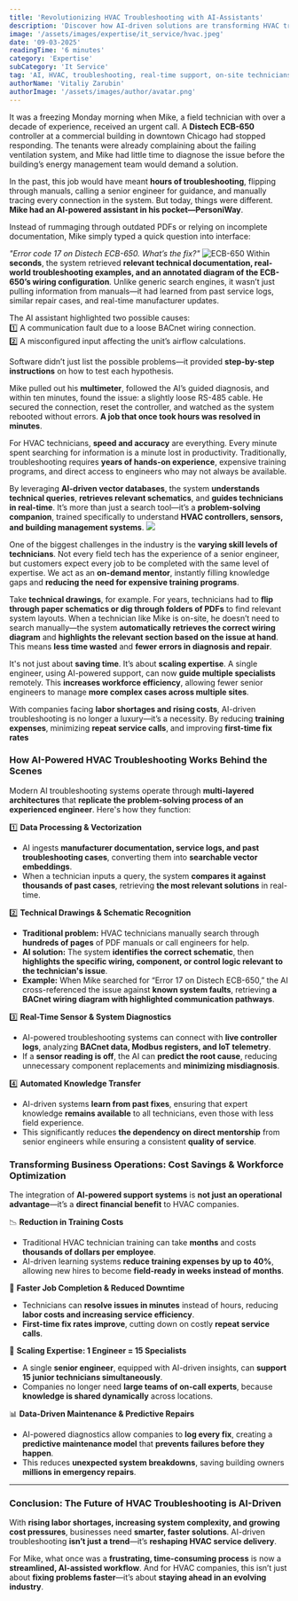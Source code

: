 ```yaml
---
title: 'Revolutionizing HVAC Troubleshooting with AI-Assistants'
description: 'Discover how AI-driven solutions are transforming HVAC troubleshooting, cutting training costs, and providing real-time solutions to technicians on-site.'
image: '/assets/images/expertise/it_service/hvac.jpeg'
date: '09-03-2025'
readingTime: '6 minutes'
category: 'Expertise'
subCategory: 'It Service'
tag: 'AI, HVAC, troubleshooting, real-time support, on-site technicians'
authorName: 'Vitaliy Zarubin'
authorImage: '/assets/images/author/avatar.png'
---
```


It was a freezing Monday morning when Mike, a field technician with over a decade of experience, received an urgent call. A **Distech ECB-650** controller at a commercial building in downtown Chicago had stopped responding. The tenants were already complaining about the failing ventilation system, and Mike had little time to diagnose the issue before the building’s energy management team would demand a solution. 

In the past, this job would have meant **hours of troubleshooting**, flipping through manuals, calling a senior engineer for guidance, and manually tracing every connection in the system. But today, things were different. **Mike had an AI-powered assistant in his pocket—PersoniWay**.

Instead of rummaging through outdated PDFs or relying on incomplete documentation, Mike simply typed a quick question into interface: 

*"Error code 17 on Distech ECB-650. What’s the fix?"*
![ECB-650](https://imgur.com/a/gDaqYW5.jpg)
Within **seconds**, the system retrieved **relevant technical documentation, real-world troubleshooting examples, and an annotated diagram of the ECB-650’s wiring configuration**. Unlike generic search engines, it wasn’t just pulling information from manuals—it had learned from past service logs, similar repair cases, and real-time manufacturer updates.

The AI assistant highlighted two possible causes:  
1️⃣ A communication fault due to a loose BACnet wiring connection.  
2️⃣ A misconfigured input affecting the unit’s airflow calculations.

Software didn’t just list the possible problems—it provided **step-by-step instructions** on how to test each hypothesis. 

Mike pulled out his **multimeter**, followed the AI’s guided diagnosis, and within ten minutes, found the issue: a slightly loose RS-485 cable. He secured the connection, reset the controller, and watched as the system rebooted without errors. **A job that once took hours was resolved in minutes**.

For HVAC technicians, **speed and accuracy** are everything. Every minute spent searching for information is a minute lost in productivity. Traditionally, troubleshooting requires **years of hands-on experience**, expensive training programs, and direct access to engineers who may not always be available.

By leveraging **AI-driven vector databases**, the system **understands technical queries**, **retrieves relevant schematics**, and **guides technicians in real-time**. It’s more than just a search tool—it’s a **problem-solving companion**, trained specifically to understand **HVAC controllers, sensors, and building management systems**.
![](https://imgur.com/a/W2qhNjU.jpeg)

One of the biggest challenges in the industry is the **varying skill levels of technicians**. Not every field tech has the experience of a senior engineer, but customers expect every job to be completed with the same level of expertise. We act as an **on-demand mentor**, instantly filling knowledge gaps and **reducing the need for expensive training programs**.

Take **technical drawings**, for example. For years, technicians had to **flip through paper schematics or dig through folders of PDFs** to find relevant system layouts. When a technician like Mike is on-site, he doesn’t need to search manually—the system **automatically retrieves the correct wiring diagram** and **highlights the relevant section based on the issue at hand**. This means **less time wasted** and **fewer errors in diagnosis and repair**.

It's not just about **saving time**. It’s about **scaling expertise**. A single engineer, using AI-powered support, can now **guide multiple specialists** remotely. This **increases workforce efficiency**, allowing fewer senior engineers to manage **more complex cases across multiple sites**. 

With companies facing **labor shortages and rising costs**, AI-driven troubleshooting is no longer a luxury—it’s a necessity. By reducing **training expenses**, minimizing **repeat service calls**, and improving **first-time fix rates**

### **How AI-Powered HVAC Troubleshooting Works Behind the Scenes**  

Modern AI troubleshooting systems operate through **multi-layered architectures** that **replicate the problem-solving process of an experienced engineer**. Here's how they function:

1️⃣ **Data Processing & Vectorization**  
   - AI ingests **manufacturer documentation, service logs, and past troubleshooting cases**, converting them into **searchable vector embeddings**.
   - When a technician inputs a query, the system **compares it against thousands of past cases**, retrieving **the most relevant solutions** in real-time.

2️⃣ **Technical Drawings & Schematic Recognition**  
   - **Traditional problem:** HVAC technicians manually search through **hundreds of pages** of PDF manuals or call engineers for help.
   - **AI solution:** The system **identifies the correct schematic**, then **highlights the specific wiring, component, or control logic relevant to the technician's issue**.
   - **Example:** When Mike searched for “Error 17 on Distech ECB-650,” the AI cross-referenced the issue against **known system faults**, retrieving **a BACnet wiring diagram with highlighted communication pathways**.

3️⃣ **Real-Time Sensor & System Diagnostics**  
   - AI-powered troubleshooting systems can connect with **live controller logs**, analyzing **BACnet data, Modbus registers, and IoT telemetry**.
   - If a **sensor reading is off**, the AI can **predict the root cause**, reducing unnecessary component replacements and **minimizing misdiagnosis**.

4️⃣ **Automated Knowledge Transfer**  
   - AI-driven systems **learn from past fixes**, ensuring that expert knowledge **remains available** to all technicians, even those with less field experience.
   - This significantly reduces **the dependency on direct mentorship** from senior engineers while ensuring a consistent **quality of service**.

### **Transforming Business Operations: Cost Savings & Workforce Optimization**  

The integration of **AI-powered support systems** is **not just an operational advantage**—it’s a **direct financial benefit** to HVAC companies.

📉 **Reduction in Training Costs**  
   - Traditional HVAC technician training can take **months** and costs **thousands of dollars per employee**.
   - AI-driven learning systems **reduce training expenses by up to 40%**, allowing new hires to become **field-ready in weeks instead of months**.

🚀 **Faster Job Completion & Reduced Downtime**  
   - Technicians can **resolve issues in minutes** instead of hours, reducing **labor costs and increasing service efficiency**.
   - **First-time fix rates improve**, cutting down on costly **repeat service calls**.

👷 **Scaling Expertise: 1 Engineer = 15 Specialists**  
   - A single **senior engineer**, equipped with AI-driven insights, can **support 15 junior technicians simultaneously**.
   - Companies no longer need **large teams of on-call experts**, because **knowledge is shared dynamically** across locations.

📊 **Data-Driven Maintenance & Predictive Repairs**  
   - AI-powered diagnostics allow companies to **log every fix**, creating a **predictive maintenance model** that **prevents failures before they happen**.
   - This reduces **unexpected system breakdowns**, saving building owners **millions in emergency repairs**.

---

### **Conclusion: The Future of HVAC Troubleshooting is AI-Driven**  

With **rising labor shortages, increasing system complexity, and growing cost pressures**, businesses need **smarter, faster solutions**. AI-driven troubleshooting **isn’t just a trend**—it’s **reshaping HVAC service delivery**.

For Mike, what once was a **frustrating, time-consuming process** is now a **streamlined, AI-assisted workflow**. And for HVAC companies, this isn’t just about **fixing problems faster**—it’s about **staying ahead in an evolving industry**.
